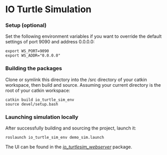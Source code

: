 # IO Turtle Simulation

### Setup (optional)
Set the following environment variables if you want to override the default settings of port 9090 and address 0.0.0.0:
```
export WS_PORT=9090
export WS_ADDR="0.0.0.0"
```

### Building the packages
Clone or symlink this directory into the /src directory of your catkin workspace, then build and source.
Assuming your current directory is the root of your catkin workspace:
```
catkin build io_turtle_sim_env
source devel/setup.bash
```

### Launching simulation locally
After successfully building and sourcing the project, launch it:
```
roslaunch io_turtle_sim_env demo_sim.launch
```

The UI can be found in the [_io\_turtlesim\_webserver_](io_turtlesim_webserver/src/index.html) package. 

